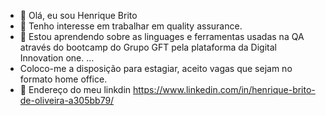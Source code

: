 - 👋 Olá, eu sou  Henrique Brito 
- 👀 Tenho interesse em trabalhar em quality assurance.
- 🌱 Estou aprendendo sobre as linguages e ferramentas usadas na QA através do bootcamp do Grupo GFT pela plataforma da Digital Innovation one. ...
- Coloco-me a disposição para estagiar, aceito vagas que sejam no formato home office. 
- 💞️ Endereço do meu linkdin https://www.linkedin.com/in/henrique-brito-de-oliveira-a305bb79/


<!---
henriquebrito1/henriquebrito1 is a ✨ special ✨ repository because its `README.md` (this file) appears on your GitHub profile.
You can click the Preview link to take a look at your changes.
--->
